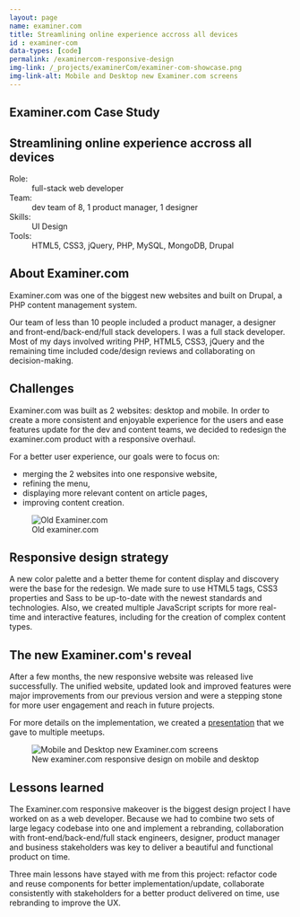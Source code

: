 ```yaml
---
layout: page
name: examiner.com
title: Streamlining online experience accross all devices
id : examiner-com
data-types: [code]
permalink: /examinercom-responsive-design
img-link: /_projects/examinerCom/examiner-com-showcase.png
img-link-alt: Mobile and Desktop new Examiner.com screens
---
```


<section id="examinercom" class="context bord-bot">
	<div class="col-left">
		<h1>Examiner.com Case Study</h1>
		<h2>Streamlining online experience accross all devices</h2>
	</div>
	<div id="context" class="col-right">
	<dl>
		<dt>Role:</dt><dd>full-stack web developer</dd>
		<dt>Team:</dt><dd>dev team of 8, 1 product manager, 1 designer</dd>
		<dt>Skills:</dt><dd>UI Design</dd>
		<dt>Tools:</dt><dd>HTML5, CSS3, jQuery, PHP, MySQL, MongoDB, Drupal</dd>
	</dl>
</div>
</section>

<section class="bord-bot">
	<h2 class="col-left">About Examiner.com</h2>
	<div class="col-right">
		<p>Examiner.com was one of the biggest new websites and built on Drupal, a PHP content management system.</p>
		<p>Our team of less than 10 people included a product manager, a designer and front-end/back-end/full stack developers. I was a full stack developer. Most of my days involved writing PHP, HTML5, CSS3, jQuery and the remaining time included code/design reviews and collaborating on decision-making.</p>
	</div>
</section>

<section class="bord-bot">
	<h2 class="col-left">Challenges</h2>
		<div class="col-right">
			<p>Examiner.com was built as 2 websites: desktop and mobile. In order to create a more consistent and enjoyable experience for the users and ease features update for the dev and content teams, we decided to redesign the examiner.com product with a responsive overhaul.</p>
			<p>For a better user experience, our goals were to focus on:</p>
			<ul>
				<li>merging the 2 websites into one responsive website,</li>
				<li>refining the menu,</li>
				<li>displaying more relevant content on article pages,</li>
				<li>improving content creation.</li>
			</ul>
			<figure>
				<img src="{{ site.github.url }}/_projects/examinerCom/examinercom-old-desktop.png" alt="Old Examiner.com"/>
				<figcaption>Old examiner.com</figcaption>
			</figure>
		</div>
</section>

<section class="bord-bot">
	<h2 class="col-left">Responsive design strategy</h2>
	<div class="col-right">
		<p>A new color palette and a better theme for content display and discovery were the base for the redesign. We made sure to use HTML5 tags, CSS3 properties and Sass to be up-to-date with the newest standards and technologies. Also, we created multiple JavaScript scripts for more real-time and interactive features, including for the creation of complex content types.</p>
	</div>
</section>

<section class="bord-bot">
	<h2 class="col-left">The new Examiner.com's reveal</h2>
	<div class="col-right">
		<p>After a few months, the new responsive website was released live successfully. The unified website, updated look and improved features were major improvements from our previous version and were a stepping stone for more user engagement and reach in future projects.</p>
		<p>For more details on the implementation, we created a <a href="https://docs.google.com/presentation/d/1VrXNpOYPJ0Qdvng4xOEzVc0XvdHWAh7rOUkSersUVfM/edit?usp=sharing">presentation</a> that we gave to multiple meetups.</p>
	</div>
	<figure class="whole">
		<img src="{{ site.github.url }}/_projects/examinerCom/examinercom-new-mobile-desktop.png" alt="Mobile and Desktop new Examiner.com screens"/>
		<figcaption>New  examiner.com responsive design on mobile and desktop</figcaption>
	</figure>
</section>

<section>
	<h2 class="col-left">Lessons learned</h2>
	<div class="col-right">
		<p>The Examiner.com responsive makeover is the biggest design project I have worked on as a web developer. Because we had to combine two sets of large legacy codebase into one and implement a rebranding, collaboration with front-end/back-end/full stack engineers, designer, product manager and business stakeholders was key to deliver a beautiful and functional product on time.</p>
		<p>Three main lessons have stayed with me from this project: refactor code and reuse components for better implementation/update, collaborate consistently with stakeholders for a better product delivered on time, use rebranding to improve the UX.</p>
	</div>
</section>
